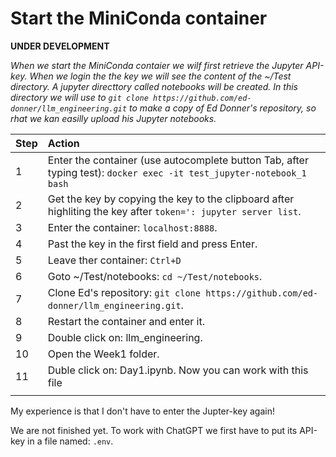 # Start the MiniConda container

**UNDER DEVELOPMENT**

*When we start the MiniConda contaier we wilf first retrieve the Jupyter API-key. When we login the the key we will see the content of the ~/Test directory. A jupyter directtory called notebooks will be created. In this directory we will use  to `git clone https://github.com/ed-donner/llm_engineering.git` to make a copy of Ed Donner's repository, so rhat we kan easilly upload his Jupyter notebooks.*

|Step        | Action      |
|:---------- | :---------- |
| 1 | Enter the container (use autocomplete button Tab, after typing test): `docker exec -it test_jupyter-notebook_1 bash` |
| 2 | Get the key by copying the key to the clipboard after highliting the key after `token=': jupyter server list`. |
| 3 | Enter the container: `localhost:8888`. |
| 4 | Past the key in the first field and press Enter. |
| 5 | Leave ther container: `Ctrl+D` |
| 6 | Goto ~/Test/notebooks: `cd ~/Test/notebooks`. |
| 7 | Clone Ed's repository: `git clone https://github.com/ed-donner/llm_engineering.git`. |
| 8 | Restart the container and enter it. |
| 9 | Double click on: llm_engineering. |
| 10 | Open the Week1 folder. |
| 11 | Duble click on: Day1.ipynb. Now you can work with this file |
||

My experience is that I don't have to enter the Jupter-key again! 

We are not finished yet. To work with ChatGPT we first have to put its API-key in a file named: `.env`.